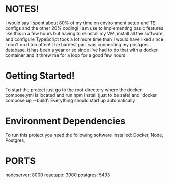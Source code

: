 # NOTES!
I would say I spent about 80% of my time on environment setup and TS configs and the other 20% coding! I am use to implementing basic features like this in a few hours but having to reinstall my VM, install all the software, and configure TypeScript took a lot more time than I would have liked since I don't do it too often! The hardest part was connecting my postgres database, it has been a year or so since I've had to do that with a docker container and it threw me for a loop for a good few hours.

# Getting Started!
To start the project just go to the root directory where the docker-compose.yml is located and run npm install (just to be safe) and 'docker compose up --build'. Everything should start up automatically

# Environment Dependencies
To run this project you need the following software installed:
Docker,
Node,
Postgres,

# PORTS
nodeserver: 8000
reactapp: 3000
postgres: 5433
